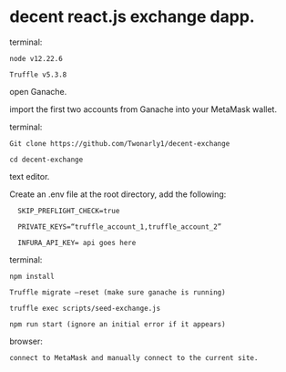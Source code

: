 # decent react.js exchange dapp.

terminal:

    node v12.22.6
  
    Truffle v5.3.8

open Ganache.

import the first two accounts from Ganache into your MetaMask wallet.

terminal:

    Git clone https://github.com/Twonarly1/decent-exchange
  
    cd decent-exchange

text editor.

  Create an .env file at the root directory, add the following:
  
      SKIP_PREFLIGHT_CHECK=true	
      
      PRIVATE_KEYS=“truffle_account_1,truffle_account_2”
      
      INFURA_API_KEY= api goes here

terminal:

    npm install
  
    Truffle migrate —reset (make sure ganache is running)
  
    truffle exec scripts/seed-exchange.js
  
    npm run start (ignore an initial error if it appears)
  
  browser:
  
    connect to MetaMask and manually connect to the current site.
